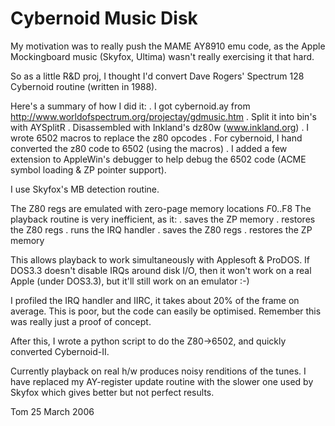 # Cybernoid Music Disk

My motivation was to really push the MAME AY8910 emu code, as the Apple
Mockingboard music (Skyfox, Ultima) wasn't really exercising it that
hard.

So as a little R&D proj, I thought I'd convert Dave Rogers' Spectrum
128 Cybernoid routine (written in 1988).

Here's a summary of how I did it:
. I got cybernoid.ay from
http://www.worldofspectrum.org/projectay/gdmusic.htm
. Split it into bin's with AYSplitR
. Disassembled with Inkland's dz80w (www.inkland.org)
. I wrote 6502 macros to replace the z80 opcodes
. For cybernoid, I hand converted the z80 code to 6502 (using the
macros)
. I added a few extension to AppleWin's debugger to help debug the 6502
code (ACME symbol loading & ZP pointer support).

I use Skyfox's MB detection routine.

The Z80 regs are emulated with zero-page memory locations $F0..$F8
The playback routine is very inefficient, as it:
. saves the ZP memory
. restores the Z80 regs
. runs the IRQ handler
. saves the Z80 regs
. restores the ZP memory

This allows playback to work simultaneously with Applesoft & ProDOS. If
DOS3.3 doesn't disable IRQs around disk I/O, then it won't work on a
real Apple (under DOS3.3), but it'll still work on an emulator :-)

I profiled the IRQ handler and IIRC, it takes about 20% of the frame on
average. This is poor, but the code can easily be optimised. Remember
this was really just a proof of concept.

After this, I wrote a python script to do the Z80->6502, and quickly
converted Cybernoid-II.

Currently playback on real h/w produces noisy renditions of the tunes. I
have replaced my AY-register update routine with the slower one used by Skyfox
which gives better but not perfect results.

Tom
25 March 2006